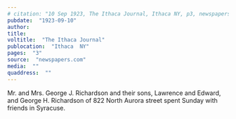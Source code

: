```yaml
---
# citation: "10 Sep 1923, The Ithaca Journal, Ithaca NY, p3, newspapers.com."
pubdate:  "1923-09-10"
author: 
title: 
voltitle:  "The Ithaca Journal"
publocation:  "Ithaca  NY"
pages:  "3"
source:  "newspapers.com"
media:  ""
quaddress:  ""
---
```

Mr. and Mrs. George J. Richardson and their sons, Lawrence and Edward, and George H. Richardson of 822 North Aurora street spent Sunday with friends in Syracuse.

